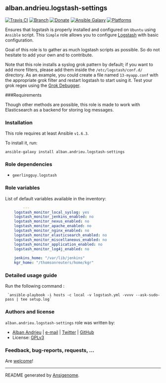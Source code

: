 ## alban.andrieu.logstash-settings

[![Travis CI](http://img.shields.io/travis/AlbanAndrieu/ansible-logstash-settings.svg?style=flat)](http://travis-ci.org/AlbanAndrieu/ansible-logstash-settings) [![Branch](http://img.shields.io/github/tag/AlbanAndrieu/ansible-logstash-settings.svg?style=flat-square)](https://github.com/AlbanAndrieu/ansible-logstash-settings/tree/master) [![Donate](https://img.shields.io/gratipay/AlbanAndrieu.svg?style=flat)](https://www.gratipay.com/AlbanAndrieu)  [![Ansible Galaxy](http://img.shields.io/badge/galaxy-alban.andrieu.logstashsettings-blue.svg?style=flat)](https://galaxy.ansible.com/list#/roles/3083) [![Platforms](http://img.shields.io/badge/platforms-ubuntu-lightgrey.svg?style=flat)](#)

Ensures that logstash is properly installed and configured on `Ubuntu` using `Ansible` script.
This ``Simple`` role allows you to configure [Logstash](http://www.elasticsearch.org/overview/logstash/) with basic configuration.

Goal of this role is to gather as much logstash scripts as possible.
So do not hesitate to add your own and to contribute.

Note that this role installs a syslog grok pattern by default; if you want to add more filters, please add them inside the `/etc/logstash/conf.d/` directory. As an example, you could create a file named `13-myapp.conf` with the appropriate grok filter and restart logstash to start using it. Test your grok regex using the [Grok Debugger](http://grokdebug.herokuapp.com/).

###Requirements

Though other methods are possible, this role is made to work with Elasticsearch as a backend for storing log messages.

### Installation

This role requires at least Ansible `v1.6.3`. 

To install it, run:

    ansible-galaxy install alban.andrieu.logstash-settings

### Role dependencies

- `geerlingguy.logstash`

### Role variables

List of default variables available in the inventory:

```yaml
        ---
    logstash_monitor_local_syslog: yes
    logstash_monitor_jenkins_enabled: no
    logstash_monitor_nexus_enabled: no
    logstash_monitor_apache_enabled: no
    logstash_monitor_nginx_enabled: no
    logstash_monitor_elasticsearch_enabled: no
    logstash_monitor_miscellaneous_enabled: no
    logstash_monitor_application_enabled: no
    logstash_monitor_log4j_enabled: no
    
    jenkins_home: "/var/lib/jenkins"
    kgr_home: "/thomsonreuters/home/kgr"
```


### Detailed usage guide

Run the following command :

     `ansible-playbook -i hosts -c local -v logstash.yml -vvvv --ask-sudo-pass | tee setup.log`


### Authors and license

`alban.andrieu.logstash-settings` role was written by:
- [Alban Andrieu](fr.linkedin.com/in/nabla/) | [e-mail](mailto:alban.andrieu@free.fr) | [Twitter](https://twitter.com/AlbanAndrieu) | [GitHub](https://github.com/AlbanAndrieu)
- License: [GPLv3](https://tldrlegal.com/license/gnu-general-public-license-v3-%28gpl-3%29)

### Feedback, bug-reports, requests, ...

Are [welcome](https://github.com/AlbanAndrieu/ansible-logstash-settings/issues)!

***

README generated by [Ansigenome](https://github.com/nickjj/ansigenome/).
